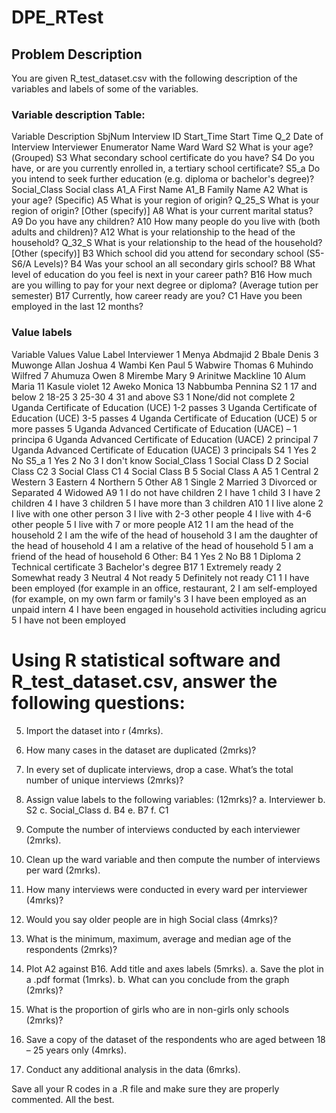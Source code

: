 # DPE_RTest

## Problem Description
You are given R_test_dataset.csv with the following description of the variables and labels of some of the variables. 

### Variable description Table:

Variable	Description
SbjNum	Interview ID
Start_Time	Start Time
Q_2	Date of Interview
Interviewer	Enumerator Name
Ward	Ward
S2	What is your age?(Grouped)
S3	What secondary school certificate do you have?
S4	Do you have, or are you currently enrolled in, a tertiary school certificate?
S5_a	Do you intend to seek further education (e.g. diploma or bachelor's degree)?
Social_Class	Social class
A1_A	First Name
A1_B	Family Name
A2	What is your age? (Specific)
A5	What is your region of origin?
Q_25_S	What is your region of origin?  [Other (specify)]
A8	What is your current marital status?
A9	Do you have any children?
A10	How many people do you live with (both adults and children)?
A12	What is your relationship to the head of the household?
Q_32_S	What is your relationship to the head of the household?  [Other (specify)]
B3	Which school did you attend for secondary school (S5-S6/A Levels)?
B4	Was your school an all secondary girls school?
B8	What level of education do you feel is next in your career path?
B16	How much are you willing to pay for your next degree or diploma? (Average tution per semester)
B17	Currently, how career ready are you?
C1	Have you been employed in the last 12 months?



### Value labels

Variable Values
Value	Label
Interviewer	1	Menya Abdmajid
	2	Bbale Denis
	3	Muwonge Allan Joshua
	4	Wambi Ken Paul
	5	Wabwire Thomas
	6	Muhindo Wilfred
	7	Ahumuza Owen
	8	Mirembe Mary
	9	Arinitwe Mackline
	10	Alum Maria
	11	Kasule violet
	12	Aweko Monica
	13	Nabbumba Pennina
S2	1	17 and below
	2	18-25
	3	25-30
	4	31 and above
S3	1	None/did not complete
	2	Uganda Certificate of Education (UCE) 1-2 passes
	3	Uganda Certificate of Education (UCE) 3-5 passes
	4	Uganda Certificate of Education (UCE) 5 or more passes
	5	Uganda Advanced Certificate of Education (UACE) – 1 principa
	6	Uganda Advanced Certificate of Education (UACE) 2 principal
	7	Uganda Advanced Certificate of Education (UACE) 3 principals
S4	1	Yes
	2	No
S5_a	1	Yes
	2	No
	3	I don't know
Social_Class	1	Social Class D
	2	Social Class C2
	3	Social Class C1
	4	Social Class B
	5	Social Class A
A5	1	Central
	2	Western
	3	Eastern
	4	Northern
	5	Other
A8	1	Single
	2	Married
	3	Divorced or Separated
	4	Widowed
A9	1	I do not have children
	2	I have 1 child
	3	I have 2 children
	4	I have 3 children
	5	I have more than 3 children
A10	1	I live alone
	2	I live with one other person
	3	I live with 2-3 other people
	4	I live with 4-6 other people
	5	I live with 7 or more people
A12	1	I am the head of the household
	2	I am the wife of the head of household
	3	I am the daughter of the head of household
	4	I am a relative of the head of household
	5	I am a friend of the head of household
	6	Other:
B4	1	Yes
	2	No
B8	1	Diploma
	2	Technical certificate
	3	Bachelor's degree
B17	1	Extremely ready
	2	Somewhat ready
	3	Neutral
	4	Not ready
	5	Definitely not ready
C1	1	I have been employed (for example in an office, restaurant,
	2	I am self-employed (for example, on my own farm or family's
	3	I have been employed as an unpaid intern
	4	I have been engaged in household activities including agricu
	5	I have not been employed

# Using R statistical software and R_test_dataset.csv, answer the following questions:

5.	Import the dataset into r (4mrks).

6.	How many cases in the dataset are duplicated (2mrks)?

7.	In every set of duplicate interviews, drop a case. What’s the total number of unique interviews (2mrks)?

8.	Assign value labels to the following variables: (12mrks)?
a.	Interviewer
b.	S2
c.	Social_Class
d.	B4
e.	B7
f.	C1

9.	Compute the number of interviews conducted by each interviewer (2mrks).

10.	Clean up the ward variable and then compute the number of interviews per ward (2mrks).

11.	How many interviews were conducted in every ward per interviewer (4mrks)?

12.	Would you say older people are in high Social class (4mrks)?

13.	What is the minimum, maximum, average and median age of the respondents (2mrks)?

14.	Plot A2 against B16. Add title and axes labels (5mrks). 
a.	Save the plot in a .pdf format (1mrks).
b.	What can you conclude from the graph (2mrks)?

15.	What is the proportion of girls who are in non-girls only schools (2mrks)?

16.	 Save a copy of the dataset of the respondents who are aged between 18 – 25 years only (4mrks).

17.	Conduct any additional analysis in the data (6mrks).

Save all your R codes in a .R file and make sure they are properly commented.
All the best.

